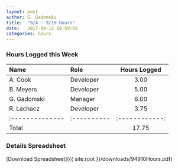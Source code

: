 ```yaml
---
layout: post
author: G. Gadomski
title:  "9/4 - 9/10 Hours"
date:   2017-09-12 10:59:59
categories: hours
---
```


### Hours Logged this Week

| Name          | Role      | Hours Logged |
|:--------------|:----------|:------------:|
| A. Cook       | Developer | 3.00         |
| B. Meyers     | Developer | 5.00         |
| G. Gadomski   | Manager   | 6.00         |
| R. Lachacz    | Developer | 3.75         |
|:--------------|:----------|:------------:|
| Total         |           | 17.75        |



### Details Spreadsheet
[Download Spreadsheet]({{ site.root }}/downloads/94910Hours.pdf)